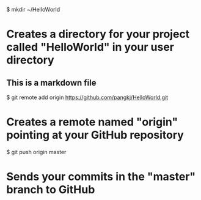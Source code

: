 $ mkdir ~/HelloWorld
# Creates a directory for your project called "HelloWorld" in your user directory


## This is a markdown file

$ git remote add origin https://github.com/pangkj/HelloWorld.git
# Creates a remote named "origin" pointing at your GitHub repository

$ git push origin master
# Sends your commits in the "master" branch to GitHub



